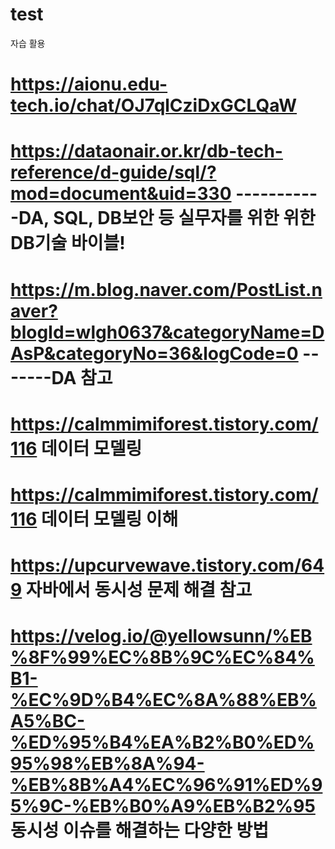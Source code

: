 # test
자습 활용
# https://aionu.edu-tech.io/chat/OJ7qlCziDxGCLQaW
# https://dataonair.or.kr/db-tech-reference/d-guide/sql/?mod=document&uid=330  -----------DA, SQL, DB보안 등 실무자를 위한 위한 DB기술 바이블!
# https://m.blog.naver.com/PostList.naver?blogId=wlgh0637&categoryName=DAsP&categoryNo=36&logCode=0   -------DA 참고
# https://calmmimiforest.tistory.com/116  데이터 모델링
# https://calmmimiforest.tistory.com/116  데이터 모델링 이해
# https://upcurvewave.tistory.com/649 자바에서 동시성 문제 해결 참고
# https://velog.io/@yellowsunn/%EB%8F%99%EC%8B%9C%EC%84%B1-%EC%9D%B4%EC%8A%88%EB%A5%BC-%ED%95%B4%EA%B2%B0%ED%95%98%EB%8A%94-%EB%8B%A4%EC%96%91%ED%95%9C-%EB%B0%A9%EB%B2%95   동시성 이슈를 해결하는 다양한 방법
